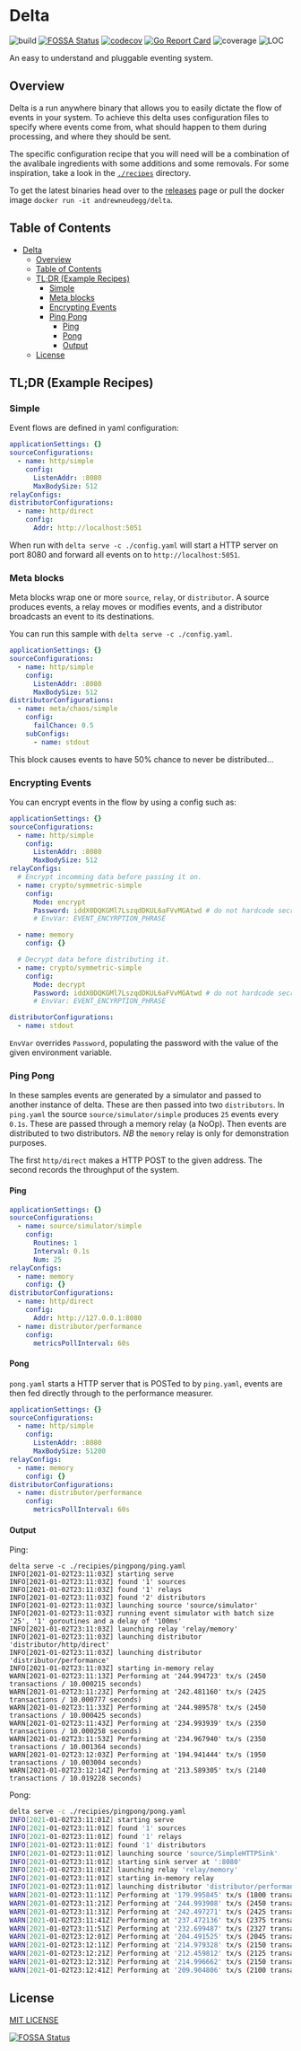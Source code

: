 # Delta


![build](https://github.com/AndrewNeudegg/delta/workflows/build/badge.svg) [![FOSSA Status](https://app.fossa.com/api/projects/git%2Bgithub.com%2FAndrewNeudegg%2Fdelta.svg?type=shield)](https://app.fossa.com/projects/git%2Bgithub.com%2FAndrewNeudegg%2Fdelta?ref=badge_shield) [![codecov](https://codecov.io/gh/AndrewNeudegg/delta/branch/main/graph/badge.svg?token=PZNGIZGN2V)](https://codecov.io/gh/AndrewNeudegg/delta) [![Go Report Card](https://goreportcard.com/badge/github.com/andrewneudegg/delta)](https://goreportcard.com/report/github.com/andrewneudegg/delta) ![coverage](https://github.com/AndrewNeudegg/delta/workflows/coverage/badge.svg) ![LOC](https://sloc.xyz/github/andrewneudegg/delta)


An easy to understand and pluggable eventing system.

## Overview

Delta is a run anywhere binary that allows you to easily dictate the flow of events in your system. To achieve this
delta uses configuration files to specify where events come from, what should happen to them during
processing, and where they should be sent.

The specific configuration recipe that you will need will be a combination of the avalibale ingredients with some additions and some removals. For some inspiration, take a look in the [`./recipes`](./recipes/) directory.

To get the latest binaries head over to the [releases](https://github.com/AndrewNeudegg/delta/releases) page or pull
the docker image `docker run -it andrewneudegg/delta`.

## Table of Contents

- [Delta](#delta)
  - [Overview](#overview)
  - [Table of Contents](#table-of-contents)
  - [TL;DR (Example Recipes)](#tldr-example-recipes)
    - [Simple](#simple)
    - [Meta blocks](#meta-blocks)
    - [Encrypting Events](#encrypting-events)
    - [Ping Pong](#ping-pong)
      - [Ping](#ping)
      - [Pong](#pong)
      - [Output](#output)
  - [License](#license)

## TL;DR (Example Recipes)

### Simple

Event flows are defined in yaml configuration:

```yaml
applicationSettings: {}
sourceConfigurations:
  - name: http/simple
    config:
      ListenAddr: :8080
      MaxBodySize: 512
relayConfigs:
distributorConfigurations:
  - name: http/direct
    config:
      Addr: http://localhost:5051
```

When run with `delta serve -c ./config.yaml` will start a HTTP server on port 8080 and forward all events on to `http://localhost:5051`.

### Meta blocks

Meta blocks wrap one or more `source`, `relay`, or `distributor`. A source produces events, a relay moves or modifies events, and a distributor broadcasts an event to its destinations.

You can run this sample with `delta serve -c ./config.yaml`.

```yaml
applicationSettings: {}
sourceConfigurations:
  - name: http/simple
    config:
      ListenAddr: :8080
      MaxBodySize: 512
distributorConfigurations:
  - name: meta/chaos/simple
    config:
      failChance: 0.5
    subConfigs:
      - name: stdout
```

This block causes events to have 50% chance to never be distributed...

### Encrypting Events

You can encrypt events in the flow by using a config such as:

```yaml
applicationSettings: {}
sourceConfigurations:
  - name: http/simple
    config:
      ListenAddr: :8080
      MaxBodySize: 512
relayConfigs:
  # Encrypt incomming data before passing it on.
  - name: crypto/symmetric-simple
    config:
      Mode: encrypt
      Password: iddX0DQKGMl7LszqdDKUL6aFVvMGAtwd # do not hardcode secrets in production!
      # EnvVar: EVENT_ENCYRPTION_PHRASE

  - name: memory
    config: {}

  # Decrypt data before distributing it.
  - name: crypto/symmetric-simple
    config:
      Mode: decrypt
      Password: iddX0DQKGMl7LszqdDKUL6aFVvMGAtwd # do not hardcode secrets in production!
      # EnvVar: EVENT_ENCYRPTION_PHRASE

distributorConfigurations:
  - name: stdout
```

`EnvVar` overrides `Password`, populating the password with the value of the given environment variable. 

### Ping Pong

In these samples events are generated by a simulator and passed to another instance of delta. These are then passed into two `distributors`. In `ping.yaml` the source `source/simulator/simple` produces `25` events every `0.1s`. These are passed through a memory relay (a NoOp). Then events are distributed to two distributors. *NB* the `memory` relay is only for demonstration purposes.

The first `http/direct` makes a HTTP POST to the given address. The second records the throughput of the system.

#### Ping

```yaml
applicationSettings: {}
sourceConfigurations:
  - name: source/simulator/simple
    config:
      Routines: 1
      Interval: 0.1s
      Num: 25
relayConfigs:
  - name: memory
    config: {}
distributorConfigurations:
  - name: http/direct
    config:
      Addr: http://127.0.0.1:8080
  - name: distributor/performance
    config:
      metricsPollInterval: 60s
```

#### Pong

`pong.yaml` starts a HTTP server that is POSTed to by `ping.yaml`, events are then fed directly through to the performance measurer.

```yaml
applicationSettings: {}
sourceConfigurations:
  - name: http/simple
    config:
      ListenAddr: :8080
      MaxBodySize: 51200
relayConfigs:
  - name: memory
    config: {}
distributorConfigurations:
  - name: distributor/performance
    config:
      metricsPollInterval: 60s
```

#### Output

Ping:
```
delta serve -c ./recipies/pingpong/ping.yaml
INFO[2021-01-02T23:11:03Z] starting serve
INFO[2021-01-02T23:11:03Z] found '1' sources
INFO[2021-01-02T23:11:03Z] found '1' relays
INFO[2021-01-02T23:11:03Z] found '2' distributors
INFO[2021-01-02T23:11:03Z] launching source 'source/simulator'
INFO[2021-01-02T23:11:03Z] running event simulator with batch size '25', '1' goroutines and a delay of '100ms'
INFO[2021-01-02T23:11:03Z] launching relay 'relay/memory'
INFO[2021-01-02T23:11:03Z] launching distributor 'distributor/http/direct'
INFO[2021-01-02T23:11:03Z] launching distributor 'distributor/performance'
INFO[2021-01-02T23:11:03Z] starting in-memory relay
WARN[2021-01-02T23:11:13Z] Performing at '244.994723' tx/s (2450 transactions / 10.000215 seconds)
WARN[2021-01-02T23:11:23Z] Performing at '242.481160' tx/s (2425 transactions / 10.000777 seconds)
WARN[2021-01-02T23:11:33Z] Performing at '244.989578' tx/s (2450 transactions / 10.000425 seconds)
WARN[2021-01-02T23:11:43Z] Performing at '234.993939' tx/s (2350 transactions / 10.000258 seconds)
WARN[2021-01-02T23:11:53Z] Performing at '234.967940' tx/s (2350 transactions / 10.001364 seconds)
WARN[2021-01-02T23:12:03Z] Performing at '194.941444' tx/s (1950 transactions / 10.003004 seconds)
WARN[2021-01-02T23:12:14Z] Performing at '213.589305' tx/s (2140 transactions / 10.019228 seconds)
```

Pong:

```sh
delta serve -c ./recipies/pingpong/pong.yaml
INFO[2021-01-02T23:11:01Z] starting serve
INFO[2021-01-02T23:11:01Z] found '1' sources
INFO[2021-01-02T23:11:01Z] found '1' relays
INFO[2021-01-02T23:11:01Z] found '1' distributors
INFO[2021-01-02T23:11:01Z] launching source 'source/SimpleHTTPSink'
INFO[2021-01-02T23:11:01Z] starting sink server at ':8080'
INFO[2021-01-02T23:11:01Z] launching relay 'relay/memory'
INFO[2021-01-02T23:11:01Z] starting in-memory relay
INFO[2021-01-02T23:11:01Z] launching distributor 'distributor/performance'
WARN[2021-01-02T23:11:11Z] Performing at '179.995845' tx/s (1800 transactions / 10.000231 seconds)
WARN[2021-01-02T23:11:21Z] Performing at '244.993908' tx/s (2450 transactions / 10.000249 seconds)
WARN[2021-01-02T23:11:31Z] Performing at '242.497271' tx/s (2425 transactions / 10.000113 seconds)
WARN[2021-01-02T23:11:41Z] Performing at '237.472136' tx/s (2375 transactions / 10.001173 seconds)
WARN[2021-01-02T23:11:51Z] Performing at '232.699487' tx/s (2327 transactions / 10.000022 seconds)
WARN[2021-01-02T23:12:01Z] Performing at '204.491525' tx/s (2045 transactions / 10.000414 seconds)
WARN[2021-01-02T23:12:11Z] Performing at '214.979328' tx/s (2150 transactions / 10.000962 seconds)
WARN[2021-01-02T23:12:21Z] Performing at '212.459812' tx/s (2125 transactions / 10.001892 seconds)
WARN[2021-01-02T23:12:31Z] Performing at '214.996662' tx/s (2150 transactions / 10.000155 seconds)
WARN[2021-01-02T23:12:41Z] Performing at '209.904806' tx/s (2100 transactions / 10.004535 seconds)
```

## License

[MIT LICENSE](./LICENSE)

[![FOSSA Status](https://app.fossa.com/api/projects/git%2Bgithub.com%2FAndrewNeudegg%2Fdelta.svg?type=large)](https://app.fossa.com/projects/git%2Bgithub.com%2FAndrewNeudegg%2Fdelta?ref=badge_large)
